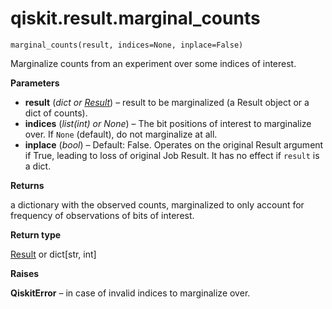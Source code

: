 <span id="qiskit-result-marginal-counts" />

# qiskit.result.marginal\_counts

<span id="undefined" />

`marginal_counts(result, indices=None, inplace=False)`

Marginalize counts from an experiment over some indices of interest.

**Parameters**

*   **result** (*dict or* [*Result*](qiskit.result.Result#qiskit.result.Result "qiskit.result.Result")) – result to be marginalized (a Result object or a dict of counts).
*   **indices** (*list(int) or None*) – The bit positions of interest to marginalize over. If `None` (default), do not marginalize at all.
*   **inplace** (*bool*) – Default: False. Operates on the original Result argument if True, leading to loss of original Job Result. It has no effect if `result` is a dict.

**Returns**

a dictionary with the observed counts, marginalized to only account for frequency of observations of bits of interest.

**Return type**

[Result](qiskit.result.Result#qiskit.result.Result "qiskit.result.Result") or dict\[str, int]

**Raises**

**QiskitError** – in case of invalid indices to marginalize over.
